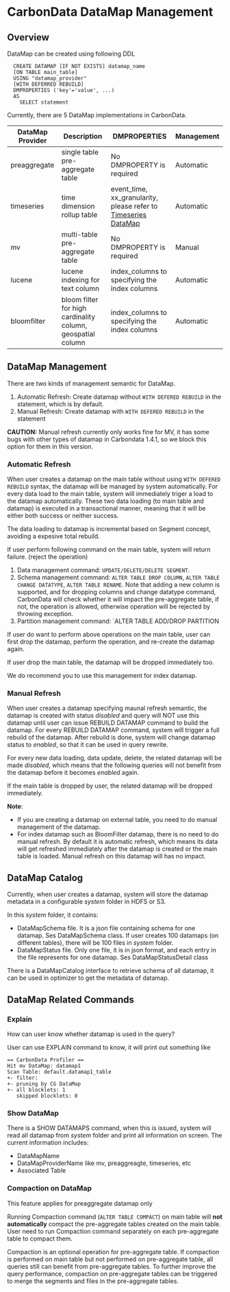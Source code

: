 <!--
    Licensed to the Apache Software Foundation (ASF) under one or more
    contributor license agreements.  See the NOTICE file distributed with
    this work for additional information regarding copyright ownership.
    The ASF licenses this file to you under the Apache License, Version 2.0
    (the "License"); you may not use this file except in compliance with
    the License.  You may obtain a copy of the License at

      http://www.apache.org/licenses/LICENSE-2.0

    Unless required by applicable law or agreed to in writing, software
    distributed under the License is distributed on an "AS IS" BASIS,
    WITHOUT WARRANTIES OR CONDITIONS OF ANY KIND, either express or implied.
    See the License for the specific language governing permissions and
    limitations under the License.
-->

# CarbonData DataMap Management

## Overview

DataMap can be created using following DDL

```
  CREATE DATAMAP [IF NOT EXISTS] datamap_name
  [ON TABLE main_table]
  USING "datamap_provider"
  [WITH DEFERRED REBUILD]
  DMPROPERTIES ('key'='value', ...)
  AS
    SELECT statement
```

Currently, there are 5 DataMap implementations in CarbonData.

| DataMap Provider | Description                              | DMPROPERTIES                             | Management       |
| ---------------- | ---------------------------------------- | ---------------------------------------- | ---------------- |
| preaggregate     | single table pre-aggregate table         | No DMPROPERTY is required                | Automatic        |
| timeseries       | time dimension rollup table              | event_time, xx_granularity, please refer to [Timeseries DataMap](https://github.com/apache/carbondata/blob/master/docs/datamap/timeseries-datamap-guide.md) | Automatic        |
| mv               | multi-table pre-aggregate table          | No DMPROPERTY is required                | Manual           |
| lucene           | lucene indexing for text column          | index_columns to specifying the index columns | Automatic |
| bloomfilter      | bloom filter for high cardinality column, geospatial column | index_columns to specifying the index columns | Automatic |

## DataMap Management

There are two kinds of management semantic for DataMap.

1. Automatic Refresh: Create datamap without `WITH DEFERED REBUILD` in the statement, which is by default.
2. Manual Refresh: Create datamap with `WITH DEFERED REBUILD` in the statement

**CAUTION:**
Manual refresh currently only works fine for MV, it has some bugs with other types of datamap in Carbondata 1.4.1, so we block this option for them in this version.

### Automatic Refresh

When user creates a datamap on the main table without using `WITH DEFERED REBUILD` syntax, the datamap will be managed by system automatically.
For every data load to the main table, system will immediately triger a load to the datamap automatically. These two data loading (to main table and datamap) is executed in a transactional manner, meaning that it will be either both success or neither success. 

The data loading to datamap is incremental based on Segment concept, avoiding a expesive total rebuild.

If user perform following command on the main table, system will return failure. (reject the operation)

1. Data management command: `UPDATE/DELETE/DELETE SEGMENT`.
2. Schema management command: `ALTER TABLE DROP COLUMN`, `ALTER TABLE CHANGE DATATYPE`,
   `ALTER TABLE RENAME`. Note that adding a new column is supported, and for dropping columns and
   change datatype command, CarbonData will check whether it will impact the pre-aggregate table, if
    not, the operation is allowed, otherwise operation will be rejected by throwing exception.
3. Partition management command: `ALTER TABLE ADD/DROP PARTITION

If user do want to perform above operations on the main table, user can first drop the datamap, perform the operation, and re-create the datamap again.

If user drop the main table, the datamap will be dropped immediately too.

We do recommend you to use this management for index datamap.

### Manual Refresh

When user creates a datamap specifying maunal refresh semantic, the datamap is created with status *disabled* and query will NOT use this datamap until user can issue REBUILD DATAMAP command to build the datamap. For every REBUILD DATAMAP command, system will trigger a full rebuild of the datamap. After rebuild is done, system will change datamap status to *enabled*, so that it can be used in query rewrite.

For every new data loading, data update, delete, the related datamap will be made *disabled*,
which means that the following queries will not benefit from the datamap before it becomes *enabled* again.

If the main table is dropped by user, the related datamap will be dropped immediately.

**Note**:
+ If you are creating a datamap on external table, you need to do manual management of the datamap.
+ For index datamap such as BloomFilter datamap, there is no need to do manual refresh.
 By default it is automatic refresh,
 which means its data will get refreshed immediately after the datamap is created or the main table is loaded.
 Manual refresh on this datamap will has no impact.



## DataMap Catalog

Currently, when user creates a datamap, system will store the datamap metadata in a configurable *system* folder in HDFS or S3.

In this *system* folder, it contains:

- DataMapSchema file. It is a json file containing schema for one datamap. Ses DataMapSchema class. If user creates 100 datamaps (on different tables), there will be 100 files in *system* folder.
- DataMapStatus file. Only one file, it is in json format, and each entry in the file represents for one datamap. Ses DataMapStatusDetail class

There is a DataMapCatalog interface to retrieve schema of all datamap, it can be used in optimizer to get the metadata of datamap.



## DataMap Related Commands

### Explain

How can user know whether datamap is used in the query?

User can use EXPLAIN command to know, it will print out something like

```text
== CarbonData Profiler ==
Hit mv DataMap: datamap1
Scan Table: default.datamap1_table
+- filter:
+- pruning by CG DataMap
+- all blocklets: 1
   skipped blocklets: 0
```

### Show DataMap

There is a SHOW DATAMAPS command, when this is issued, system will read all datamap from *system* folder and print all information on screen. The current information includes:

- DataMapName
- DataMapProviderName like mv, preaggreagte, timeseries, etc
- Associated Table

### Compaction on DataMap

This feature applies for preaggregate datamap only

Running Compaction command (`ALTER TABLE COMPACT`) on main table will **not automatically** compact the pre-aggregate tables created on the main table. User need to run Compaction command separately on each pre-aggregate table to compact them.

Compaction is an optional operation for pre-aggregate table. If compaction is performed on main table but not performed on pre-aggregate table, all queries still can benefit from pre-aggregate tables. To further improve the query performance, compaction on pre-aggregate tables can be triggered to merge the segments and files in the pre-aggregate tables.

